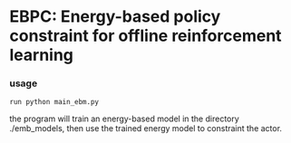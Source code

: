 # EBPC: Energy-based policy constraint for offline reinforcement learning

### usage
```
run python main_ebm.py
```
the program will train an energy-based model in the directory ./emb_models, then use the trained energy model to constraint the actor.
